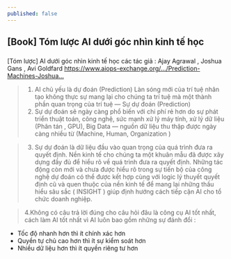 ```yaml
---
published: false
---
```

## [Book] Tóm lược AI dưới góc nhìn kinh tế học

###

[Tóm lược] AI dưới góc nhìn kinh tế học các tác giả : Ajay Agrawal , Joshua Gans , Avi Goldfard
https://www.aiops-exchange.org/…/Prediction-Machines-Joshua…

> 1. AI chủ yếu là dự đoán (Prediction) 
Làn sóng mới của trí tuệ nhân tạo không thực sự mang lại cho chúng ta trí tuệ mà một thành phần quan trọng của trí tuệ — Sự dự đoán (Prediction)
> 2. Sự dự đoán sẽ ngày càng phổ biến với chi phí rẻ hơn do sự phát triển thuật toán, công nghệ, sức mạnh xử lý máy tính, xử lý dữ liệu (Phân tán , GPU), Big Data — nguồn dữ liệu thu thập được ngày càng nhiều từ (Machine, Human, Organization )

> 3. Sự dự đoán là dữ liệu đầu vào quan trọng của quá trình đưa ra quyết định.
Nền kinh tế cho chúng ta một khuân mẫu đã được xây dựng đầy đủ để hiểu rõ về quá trình đưa ra quyết định. 
Những tác động còn mới và chưa được hiểu rõ trong sự tiến bộ của công nghệ dự đoán có thể được kết hợp cùng với logic lý thuyết quyết định cũ và quen thuộc của nền kinh tế để mang lại những thấu hiểu sâu sắc ( INSIGHT ) giúp định hướng cách tiếp cận AI cho tổ chức doanh nghiệp.

> 4.Không có câu trả lời đúng cho câu hỏi đâu là công cụ AI tốt nhất, cách làm AI tốt nhất vì AI luôn bao gồm những sự đánh đổi : 
+ Tốc độ nhanh hơn thì ít chính xác hơn 
+ Quyền tự chủ cao hơn thì ít sự kiểm soát hơn 
+ Nhiều dữ liệu hơn thì ít quyền riêng tư hơn





